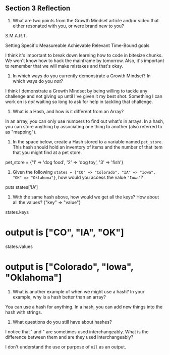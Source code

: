 ## Section 3 Reflection

1. What are two points from the Growth Mindset article and/or video that either resonated with you, or were brand new to you?

S.M.A.R.T.

Setting Specific
Measureable
Achievable
Relevant
Time-Bound goals

I think it's important to break down learning how to code in bitesize chunks. We won't know how to hack the mainframe by tomorrow. Also, it's important to remember that we will make mistakes and that's okay.

1. In which ways do you currently demonstrate a Growth Mindset? In which ways do you _not_?

I think I demonstrate a Growth Mindset by being willing to tackle any challenge and not giving up until I've given it my best shot.  Something I can work on is _not_ waiting so long to ask for help in tackling that challenge.

1. What is a Hash, and how is it different from an Array?

In an array, you can only use numbers to find out what's in arrays. In a hash, you can store anything by associating one thing to another (also referred to as "mapping").

1. In the space below, create a Hash stored to a variable named `pet_store`.  This hash should hold an inventory of items and the number of that item that you might find at a pet store.

pet_store = {'1' => 'dog food', '2' => 'dog toy', '3' => 'fish'}

1. Given the following `states = {"CO" => "Colorado", "IA" => "Iowa", "OK" => "Oklahoma"}`, how would you access the value `"Iowa"`?

puts states['IA']

1. With the same hash above, how would we get all the keys?  How about all the values? {"key" => "value"}

states.keys
# output is ["CO", "IA", "OK"]

states.values
# output is ["Colorado", "Iowa", "Oklahoma"]

1. What is another example of when we might use a hash?  In your example, why is a hash better than an array?

You can use a hash for anything. In a hash, you can add new things into the hash with strings.

1. What questions do you still have about hashes?

I notice that ' and " are sometimes used interchangeably. What is the difference between them and are they used interchangeably?

I don't understand the use or purpose of `nil` as an output. 
